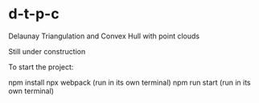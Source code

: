# d-t-p-c
Delaunay Triangulation and Convex Hull with point clouds

Still under construction

To start the project:

npm install
npx webpack (run in its own terminal)
npm run start (run in its own terminal)
